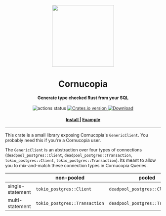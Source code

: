 <div align="center"> <img src="https://raw.githubusercontent.com/louisgariepy/cornucopia/main/assets/logo.svg" width=200 /> </div>
<h1 align="center">Cornucopia</h1>
<div align="center">
 <strong>
   Generate type checked  Rust from your SQL
 </strong>
</div>

<br />

<div align="center">
  <!-- Github Actions -->
  <img src="https://img.shields.io/github/workflow/status/LouisGariepy/cornucopia/ci" alt="actions status" />
  <!-- Version -->
  <a href="https://crates.io/crates/cornucopia">
    <img src="https://img.shields.io/crates/v/cornucopia.svg?style=flat-square"
    alt="Crates.io version" />
  </a>
  <!-- Downloads -->
  <a href="https://crates.io/crates/cornucopia">
    <img src="https://img.shields.io/crates/d/cornucopia.svg?style=flat-square"
      alt="Download" />
  </a>
</div>

<div align="center">
  <h4>
    <a href="https://github.com/LouisGariepy/cornucopia#install">
      Install
    </a>
    <span> | </span>
    <a href="https://github.com/LouisGariepy/cornucopia/examples/basic/README.md">
      Example
    </a>
  </h4>
</div>

---

This crate is a small library exposing Cornucopia's `GenericClient`. You probably need this if you're a Cornucopia user.

The `GenericClient` is an abstraction over four types of connections (`deadpool_postgres::Client`, `deadpool_postgres::Transaction`, `tokio_postgres::Client`, `tokio_postgres::Transaction`). Its meant to allow you to mix-and-match these connection types in Cornucopia Queries.

|                  | non-pooled                    | pooled                           |
| ---------------- | ----------------------------- | -------------------------------- |
| single-statement | `tokio_postgres::Client`      | `deadpool_postgres::Client`      |
| multi-statement  | `tokio_postgres::Transaction` | `deadpool_postgres::Transaction` |